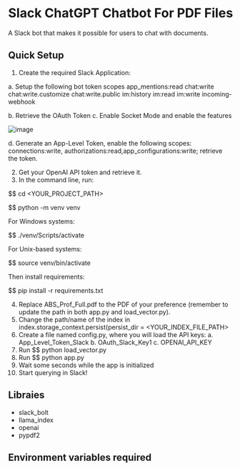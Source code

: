 # Slack ChatGPT Chatbot For PDF Files
A Slack bot that makes it possible for users to chat with documents. 

## Quick Setup

1. Create the required Slack Application:

  a. Setup the following bot token scopes
  app_mentions:read
  chat:write
  chat:write.customize
  chat:write.public
  im:history
  im:read
  im:write
  incoming-webhook
  
  b. Retrieve the OAuth Token
  c. Enable Socket Mode and enable the features

![image](https://github.com/dfcantor/slack-chatgpt-qa-bot/assets/88911560/62910386-aa10-4ef9-b4cd-e870759d1e75)

  d. Generate an App-Level Token, enable the following scopes: connections:write, authorizations:read,app_configurations:write; retrieve the token.

2. Get your OpenAI API token and retrieve it.
3. In the command line, run:

  $$ cd <YOUR_PROJECT_PATH>

  $$ python -m venv venv

  For Windows systems: 

  $$ ./venv/Scripts/activate

  For Unix-based systems:

  $$ source venv/bin/activate

  Then install requirements:

  $$ pip install -r requirements.txt

4. Replace ABS_Prof_Full.pdf to the PDF of your preference (remember to update the path in both app.py and load_vector.py).
5. Change the path/name of the index in index.storage_context.persist(persist_dir = <YOUR_INDEX_FILE_PATH>
6. Create a file named config.py, where you will load the API keys:
  a. App_Level_Token_Slack
  b. OAuth_Slack_Key1
  c. OPENAI_API_KEY
7. Run $$ python load_vector.py
8. Run $$ python app.py
9. Wait some seconds while the app is initialized
10. Start querying in Slack!
  




## Libraies
- slack_bolt 
- llama_index
- openai
- pypdf2


## Environment variables required 


